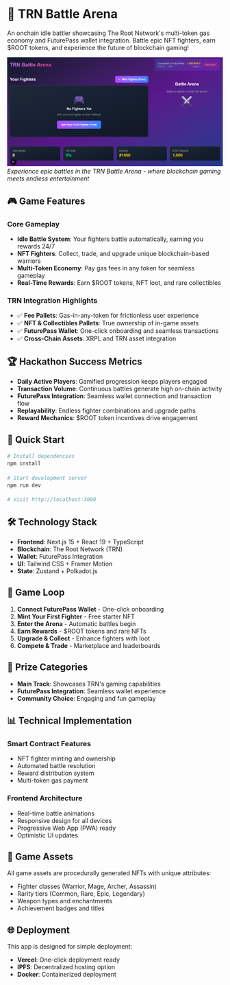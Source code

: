 # 🚀 TRN Battle Arena

An onchain idle battler showcasing The Root Network's multi-token gas economy and FuturePass wallet integration. Battle epic NFT fighters, earn $ROOT tokens, and experience the future of blockchain gaming!

![TRN Battle Arena Screenshot](./public/scrn1.png)
*Experience epic battles in the TRN Battle Arena - where blockchain gaming meets endless entertainment*

## 🎮 Game Features

### Core Gameplay
- **Idle Battle System**: Your fighters battle automatically, earning you rewards 24/7
- **NFT Fighters**: Collect, trade, and upgrade unique blockchain-based warriors
- **Multi-Token Economy**: Pay gas fees in any token for seamless gameplay
- **Real-Time Rewards**: Earn $ROOT tokens, NFT loot, and rare collectibles

### TRN Integration Highlights
- ✅ **Fee Pallets**: Gas-in-any-token for frictionless user experience
- ✅ **NFT & Collectibles Pallets**: True ownership of in-game assets
- ✅ **FuturePass Wallet**: One-click onboarding and seamless transactions
- ✅ **Cross-Chain Assets**: XRPL and TRN asset integration

## 🏆 Hackathon Success Metrics

- **Daily Active Players**: Gamified progression keeps players engaged
- **Transaction Volume**: Continuous battles generate high on-chain activity
- **FuturePass Integration**: Seamless wallet connection and transaction flow
- **Replayability**: Endless fighter combinations and upgrade paths
- **Reward Mechanics**: $ROOT token incentives drive engagement

## 🚀 Quick Start

```bash
# Install dependencies
npm install

# Start development server
npm run dev

# Visit http://localhost:3000
```

## 🛠 Technology Stack

- **Frontend**: Next.js 15 + React 19 + TypeScript
- **Blockchain**: The Root Network (TRN)
- **Wallet**: FuturePass Integration
- **UI**: Tailwind CSS + Framer Motion
- **State**: Zustand + Polkadot.js

## 🎯 Game Loop

1. **Connect FuturePass Wallet** - One-click onboarding
2. **Mint Your First Fighter** - Free starter NFT
3. **Enter the Arena** - Automatic battles begin
4. **Earn Rewards** - $ROOT tokens and rare NFTs
5. **Upgrade & Collect** - Enhance fighters with loot
6. **Compete & Trade** - Marketplace and leaderboards

## 🏅 Prize Categories

- **Main Track**: Showcases TRN's gaming capabilities
- **FuturePass Integration**: Seamless wallet experience
- **Community Choice**: Engaging and fun gameplay

## 📊 Technical Implementation

### Smart Contract Features
- NFT fighter minting and ownership
- Automated battle resolution
- Reward distribution system
- Multi-token gas payment

### Frontend Architecture
- Real-time battle animations
- Responsive design for all devices
- Progressive Web App (PWA) ready
- Optimistic UI updates

## 🎨 Game Assets

All game assets are procedurally generated NFTs with unique attributes:
- Fighter classes (Warrior, Mage, Archer, Assassin)
- Rarity tiers (Common, Rare, Epic, Legendary)
- Weapon types and enchantments
- Achievement badges and titles

## 🌐 Deployment

This app is designed for simple deployment:
- **Vercel**: One-click deployment ready
- **IPFS**: Decentralized hosting option
- **Docker**: Containerized deployment
